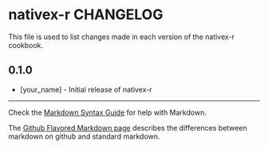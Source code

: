 nativex-r CHANGELOG
===================

This file is used to list changes made in each version of the nativex-r cookbook.

0.1.0
-----
- [your_name] - Initial release of nativex-r

- - -
Check the [Markdown Syntax Guide](http://daringfireball.net/projects/markdown/syntax) for help with Markdown.

The [Github Flavored Markdown page](http://github.github.com/github-flavored-markdown/) describes the differences between markdown on github and standard markdown.
